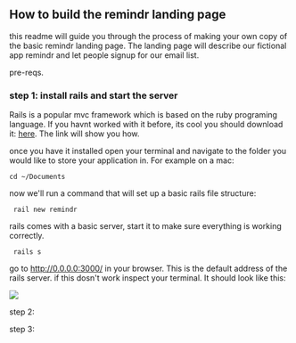 ## How to build the remindr landing page

this readme will guide you through the process of making your own copy of the basic remindr landing page. The landing page will describe our fictional app remindr and let people signup for our email list.

pre-reqs.


### step 1: install rails and start the server
Rails is a popular mvc framework which is based on the ruby programing language. If you havnt worked with it before, its cool you should download it: <a href="http://installrails.com/"> here</a>. The link will show you how.

once you have it installed open your terminal and navigate to the folder you would like to store your application in. For example on a mac:

<code>cd ~/Documents </code>

now we'll run a command that will set up a basic rails file structure:

<code> rail new remindr </code>

rails comes with a basic server, start it to make sure everything is working correctly.

<code> rails s </code>

go to <a href="http://0.0.0.0:3000/"> http://0.0.0.0:3000/ </a> in your browser. This is the default address of the rails server. if this dosn't work inspect your terminal. It should look like this:

<img src="http://guides.rubyonrails.org/images/getting_started/rails_welcome.png">

step 2:

step 3:



